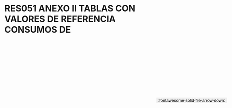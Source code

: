 
# RES051 ANEXO II TABLAS CON VALORES DE REFERENCIA CONSUMOS DE

<a href='../RES051 ANEXO II TABLAS CON VALORES DE REFERENCIA CONSUMOS DE.pdf' download>
<button class='md-button -primary' 
id='download-btn' style="position: fixed; top: 10%; right: 20px; 
        transform: translateY(-50%); z-index: 1000;  border: none; ">
:fontawesome-solid-file-arrow-down: 
</button>
</a>

<div 
    id='../RES051 ANEXO II TABLAS CON VALORES DE REFERENCIA CONSUMOS DE.pdf' 
    data-pdf-url='../RES051 ANEXO II TABLAS CON VALORES DE REFERENCIA CONSUMOS DE.pdf'
    style=' width: 100%; height: auto;overflow: auto;'>
</div>

